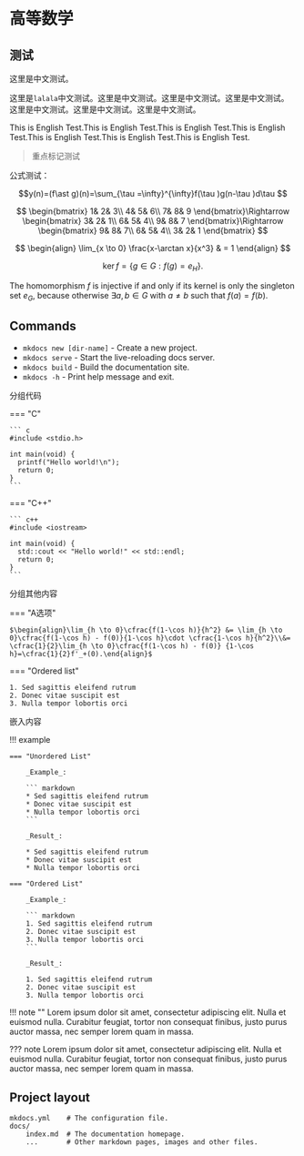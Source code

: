 # 高等数学

## 测试

这里是中文测试。

这里是`lalala`中文测试。这里是中文测试。这里是中文测试。这里是中文测试。这里是中文测试。这里是中文测试。这里是中文测试。

This is English Test.This is English Test.This is English Test.This is English Test.This is English Test.This is English Test.This is English Test.

> 重点标记测试

公式测试：

$$y(n)=(f\ast g)(n)=\sum_{\tau =\infty}^{\infty}f(\tau )g(n-\tau )d\tau $$

$$
\begin{bmatrix}
1& 2& 3\\ 
4& 5& 6\\ 
7& 8& 9
\end{bmatrix}\Rightarrow \begin{bmatrix}
3& 2& 1\\ 
6& 5& 4\\ 
9& 8& 7
\end{bmatrix}\Rightarrow \begin{bmatrix}
9& 8& 7\\ 
6& 5& 4\\ 
3& 2& 1
\end{bmatrix}
$$

$$
\begin{align}
\lim_{x \to 0} \frac{x-\arctan x}{x^3} & = 1
\end{align}
$$

$$
\operatorname{ker} f=\{g\in G:f(g)=e_{H}\}{\mbox{.}}
$$

The homomorphism $f$ is injective if and only if its kernel is only the 
singleton set $e_G$, because otherwise $\exists a,b\in G$ with $a\neq b$ such 
that $f(a)=f(b)$.



## Commands

* `mkdocs new [dir-name]` - Create a new project.
* `mkdocs serve` - Start the live-reloading docs server.
* `mkdocs build` - Build the documentation site.
* `mkdocs -h` - Print help message and exit.

分组代码

=== "C"

    ``` c
    #include <stdio.h>
    
    int main(void) {
      printf("Hello world!\n");
      return 0;
    }
    ```

=== "C++"

    ``` c++
    #include <iostream>
    
    int main(void) {
      std::cout << "Hello world!" << std::endl;
      return 0;
    }
    ```


分组其他内容

=== "A选项"

    $\begin{align}\lim_{h \to 0}\cfrac{f(1-\cos h)}{h^2} &= \lim_{h \to 0}\cfrac{f(1-\cos h) - f(0)}{1-\cos h}\cdot \cfrac{1-\cos h}{h^2}\\&= \cfrac{1}{2}\lim_{h \to 0}\cfrac{f(1-\cos h) - f(0)} {1-\cos h}=\cfrac{1}{2}f'_+(0).\end{align}$

=== "Ordered list"

    1. Sed sagittis eleifend rutrum
    2. Donec vitae suscipit est
    3. Nulla tempor lobortis orci


嵌入内容

!!! example

    === "Unordered List"
    
        _Example_:
    
        ``` markdown
        * Sed sagittis eleifend rutrum
        * Donec vitae suscipit est
        * Nulla tempor lobortis orci
        ```
    
        _Result_:
    
        * Sed sagittis eleifend rutrum
        * Donec vitae suscipit est
        * Nulla tempor lobortis orci
    
    === "Ordered List"
    
        _Example_:
    
        ``` markdown
        1. Sed sagittis eleifend rutrum
        2. Donec vitae suscipit est
        3. Nulla tempor lobortis orci
        ```
    
        _Result_:
    
        1. Sed sagittis eleifend rutrum
        2. Donec vitae suscipit est
        3. Nulla tempor lobortis orci


!!! note ""
    Lorem ipsum dolor sit amet, consectetur adipiscing elit. Nulla et euismod
    nulla. Curabitur feugiat, tortor non consequat finibus, justo purus auctor
    massa, nec semper lorem quam in massa.

??? note
    Lorem ipsum dolor sit amet, consectetur adipiscing elit. Nulla et euismod
    nulla. Curabitur feugiat, tortor non consequat finibus, justo purus auctor
    massa, nec semper lorem quam in massa.

## Project layout

    mkdocs.yml    # The configuration file.
    docs/
        index.md  # The documentation homepage.
        ...       # Other markdown pages, images and other files.
